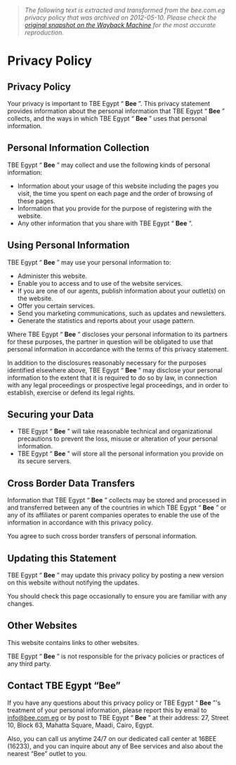 > *The following text is extracted and transformed from the bee.com.eg privacy policy that was archived on 2012-05-10. Please check the [original snapshot on the Wayback Machine](https://web.archive.org/web/20120510201257id_/http%3A//www.bee.com.eg/en/privacy-policy) for the most accurate reproduction.*

# Privacy Policy

##  Privacy Policy

Your privacy is important to TBE Egypt “ **Bee** ”. This privacy statement provides information about the personal information that TBE Egypt “ **Bee** ” collects, and the ways in which TBE Egypt “ **Bee** ” uses that personal information.

## Personal Information Collection

TBE Egypt “ **Bee** ” may collect and use the following kinds of personal information:

  * Information about your usage of this website including the pages you visit, the time you spent on each page and the order of browsing of these pages. 
  * Information that you provide for the purpose of registering with the website. 
  * Any other information that you share with TBE Egypt “ **Bee** ”.



## Using Personal Information

TBE Egypt “ **Bee** ” may use your personal information to:

  * Administer this website.
  * Enable you to access and to use of the website services.
  * If you are one of our agents, publish information about your outlet(s) on the website.
  * Offer you certain services.
  * Send you marketing communications, such as updates and newsletters.
  * Generate the statistics and reports about your usage pattern.



Where TBE Egypt “ **Bee** ” discloses your personal information to its partners for these purposes, the partner in question will be obligated to use that personal information in accordance with the terms of this privacy statement.

In addition to the disclosures reasonably necessary for the purposes identified elsewhere above, TBE Egypt “ **Bee** ” may disclose your personal information to the extent that it is required to do so by law, in connection with any legal proceedings or prospective legal proceedings, and in order to establish, exercise or defend its legal rights.

## Securing your Data

  * TBE Egypt “ **Bee** ” will take reasonable technical and organizational precautions to prevent the loss, misuse or alteration of your personal information.
  * TBE Egypt “ **Bee** ” will store all the personal information you provide on its secure servers.



## Cross Border Data Transfers

Information that TBE Egypt “ **Bee** ” collects may be stored and processed in and transferred between any of the countries in which TBE Egypt “ **Bee** ” or any of its affiliates or parent companies operates to enable the use of the information in accordance with this privacy policy.

You agree to such cross border transfers of personal information.

## Updating this Statement

TBE Egypt “ **Bee** ” may update this privacy policy by posting a new version on this website without notifying the updates.

You should check this page occasionally to ensure you are familiar with any changes.

## Other Websites

This website contains links to other websites.

TBE Egypt “ **Bee** ” is not responsible for the privacy policies or practices of any third party.

## Contact TBE Egypt “Bee”

If you have any questions about this privacy policy or TBE Egypt “ **Bee** ”'s treatment of your personal information, please report this by email to [info@bee.com.eg](mailto:info@bee.com.eg) or by post to TBE Egypt “ **Bee** ” at their address: 27, Street 10, Block 63, Mahatta Square, Maadi, Cairo, Egypt.

Also, you can call us anytime 24/7 on our dedicated call center at 16BEE (16233), and you can inquire about any of Bee services and also about the nearest “Bee” outlet to you.

